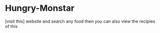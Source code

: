 # Hungry-Monstar
[visit this] website and search any food then you can also view the recipies of this 
